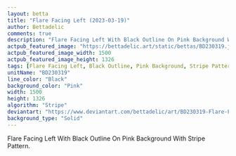 ```yaml
---
layout: betta
title: "Flare Facing Left (2023-03-19)"
author: Bettadelic
comments: true
description: "Flare Facing Left With Black Outline On Pink Background With Stripe Pattern."
actpub_featured_image: "https://bettadelic.art/static/bettas/BD230319.jpg"
actpub_featured_image_width: 1500
actpub_featured_image_height: 1326
tags: [Flare Facing Left, Black Outline, Pink Background, Stripe Pattern, March 2023]
unitName: "BD230319"
line_color: "Black"
background_color: "Pink"
width: 1500
height: 1326
algorithm: "Stripe"
deviantart: "https://www.deviantart.com/bettadelic/art/BD230319-Flare-Facing-Left-2023-03-19-954344950"
background_type: "Solid"
---
```


Flare Facing Left With Black Outline On Pink Background With Stripe Pattern.
